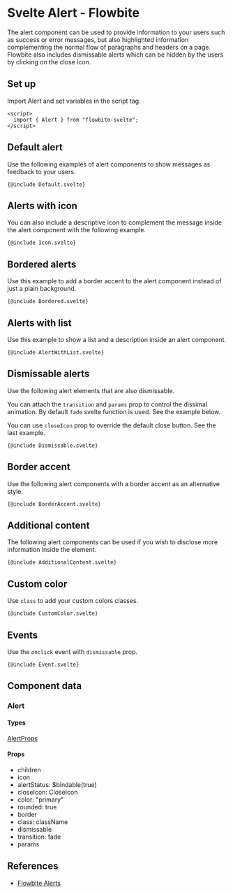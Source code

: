 # Svelte Alert - Flowbite


The alert component can be used to provide information to your users such as success or error messages, but also highlighted information complementing the normal flow of paragraphs and headers on a page. Flowbite also includes dismissable alerts which can be hidden by the users by clicking on the close icon.

## Set up

Import Alert and set variables in the script tag.

```svelte
<script>
  import { Alert } from "flowbite-svelte";
</script>
```

## Default alert

Use the following examples of alert components to show messages as feedback to your users.

```svelte
{@include Default.svelte}
```

## Alerts with icon

You can also include a descriptive icon to complement the message inside the alert component with the following example.

```svelte
{@include Icon.svelte}
```

## Bordered alerts

Use this example to add a border accent to the alert component instead of just a plain background.

```svelte
{@include Bordered.svelte}
```

## Alerts with list

Use this example to show a list and a description inside an alert component.

```svelte
{@include AlertWithList.svelte}
```

## Dismissable alerts

Use the following alert elements that are also dismissable.

You can attach the `transition` and `params` prop to control the dissimal animation. By default `fade` svelte function is used. See the example below.

You can use `closeIcon` prop to override the default close button. See the last example.

```svelte
{@include Dismissable.svelte}
```

## Border accent

Use the following alert components with a border accent as an alternative style.

```svelte
{@include BorderAccent.svelte}
```

## Additional content

The following alert components can be used if you wish to disclose more information inside the element.

```svelte
{@include AdditionalContent.svelte}
```

## Custom color

Use `class` to add your custom colors classes.

```svelte
{@include CustomColor.svelte}
```

## Events

Use the `onclick` event with `dismissable` prop.

```svelte
{@include Event.svelte}
```

## Component data

### Alert

#### Types

[AlertProps](https://github.com/themesberg/flowbite-svelte/blob/main/src/lib/types.ts#L192)

#### Props

- children
- icon
- alertStatus: $bindable(true)
- closeIcon: CloseIcon
- color: "primary"
- rounded: true
- border
- class: className
- dismissable
- transition: fade
- params


## References

- [Flowbite Alerts](https://flowbite.com/docs/components/alerts/)


